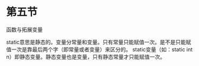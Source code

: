 # 第五节
函数与拓展变量



static意思是静态的。变量分常量和变量。只有常量只能赋值一次。是不是只能赋值一次是靠最后两个字（即常量或者变量）来区分的。
static变量（如：static int n）即静态变量。静态变量也是变量，只有静态常量才只能赋值一次。

